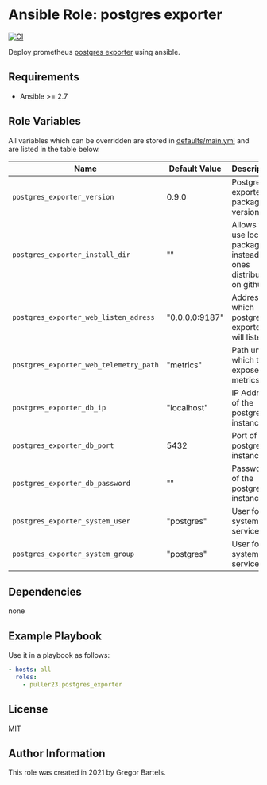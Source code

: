 Ansible Role: postgres exporter
=========

[![CI](https://github.com/Puller23/ansible-role-postgres_exporter/actions/workflows/ci.yml/badge.svg)](https://github.com/Puller23/ansible-role-postgres_exporter/actions/workflows/ci.yml)

Deploy prometheus [postgres exporter](https://github.com/prometheus-community/postgres_exporter) using ansible.

Requirements
------------

- Ansible >= 2.7

Role Variables
--------------

All variables which can be overridden are stored in [defaults/main.yml](defaults/main.yml) and are listed in the table below.

| Name           | Default Value | Description                        |
| -------------- | ------------- | -----------------------------------|
| `postgres_exporter_version` | 0.9.0 | Postgres exporter package version.|
| `postgres_exporter_install_dir` | "" | Allows to use local packages instead of ones distributed on github.|
| `postgres_exporter_web_listen_adress` | "0.0.0.0:9187" | Address on which postgres exporter will listen |
| `postgres_exporter_web_telemetry_path` | "metrics" | Path under which to expose metrics |
| `postgres_exporter_db_ip` | "localhost" | IP Address of the postgres instance |
| `postgres_exporter_db_port` | 5432 | Port of the postgres instance |
| `postgres_exporter_db_password` | "" | Password of the postgres instance |
| `postgres_exporter_system_user` | "postgres" | User for systemd service |
| `postgres_exporter_system_group` | "postgres" | User for systemd service |


Dependencies
------------

none

Example Playbook
----------------

Use it in a playbook as follows:
```yaml
- hosts: all
  roles:
    - puller23.postgres_exporter
```

License
-------

MIT

Author Information
------------------

This role was created in 2021 by Gregor Bartels.
